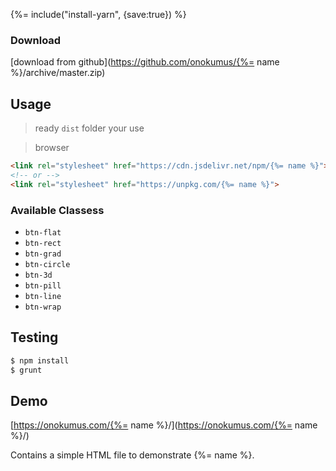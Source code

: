 {%= include("install-yarn", {save:true}) %}
### Download
[download from github](https://github.com/onokumus/{%= name %}/archive/master.zip)

## Usage
> ready `dist` folder your use

> browser

```html
<link rel="stylesheet" href="https://cdn.jsdelivr.net/npm/{%= name %}">
<!-- or -->
<link rel="stylesheet" href="https://unpkg.com/{%= name %}">
```

### Available Classess
* `btn-flat`
* `btn-rect`
* `btn-grad`
* `btn-circle`
* `btn-3d`
* `btn-pill`
* `btn-line`
* `btn-wrap`

## Testing
```sh
$ npm install
$ grunt
```


## Demo
[https://onokumus.com/{%= name %}/](https://onokumus.com/{%= name %}/)

Contains a simple HTML file to demonstrate {%= name %}.
